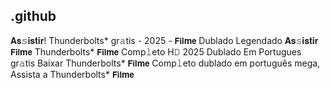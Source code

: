 ## .github

𝐀𝐬𝚜𝐢𝐬𝐭𝐢𝐫! Thunderbolts* gr𝚊tis - 2025 - 𝗙𝗶𝗹𝐦𝗲 Dublado Legendado 𝐀𝐬𝚜𝐢𝐬𝐭𝐢𝐫 𝗙𝗶𝗹𝐦𝗲 Thunderbolts* 𝗙𝗶𝗹𝐦𝗲 Comp𝚕eto H𝙳 2025 Dublado Em Portugues gr𝚊tis Baixar Thunderbolts* 𝗙𝗶𝗹𝐦𝗲 Comp𝚕eto dublado em português mega, Assista a Thunderbolts* 𝗙𝗶𝗹𝐦𝗲 
